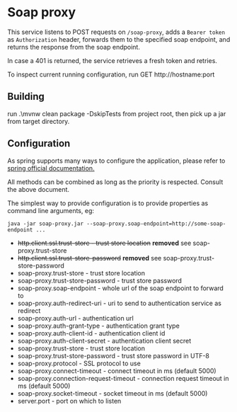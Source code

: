 # Soap proxy

This service listens to POST requests on `/soap-proxy`, adds a `Bearer token` as `Authorization` header, forwards them to the specified soap endpoint, 
and returns the response from the soap endpoint.

In case a 401 is returned, the service retrieves a fresh token and retries.

To inspect current running configuration, run GET http://hostname:port

## Building

run .\mvnw clean package -DskipTests from project root, then pick up a jar from target directory.

## Configuration

As spring supports many ways to configure the application, please refer to 
[spring official documentation.](https://docs.spring.io/spring-boot/docs/current/reference/html/features.html#features.external-config.command-line-args)

All methods can be combined as long as the priority is respected. Consult the above document.

The simplest way to provide configuration is to provide properties as command line arguments, eg:

    java -jar soap-proxy.jar --soap-proxy.soap-endpoint=http://some-soap-endpoint ...

* ~~http.client.ssl.trust-store - trust store location~~ __removed__ see soap-proxy.trust-store
* ~~http.client.ssl.trust-store-password~~ __removed__ see soap-proxy.trust-store-password 
* soap-proxy.trust-store - trust store location
* soap-proxy.trust-store-password - trust store password
* soap-proxy.soap-endpoint - whole url of the soap endpoint to forward to
* soap-proxy.auth-redirect-uri - uri to send to authentication service as redirect
* soap-proxy.auth-url - authentication url
* soap-proxy.auth-grant-type - authentication grant type
* soap-proxy.auth-client-id - authentication client id
* soap-proxy.auth-client-secret - authentication client secret
* soap-proxy.trust-store - trust store location
* soap-proxy.trust-store-password - trust store password in UTF-8
* soap-proxy.protocol - SSL protocol to use
* soap-proxy.connect-timeout - connect timeout in ms (default 5000)
* soap-proxy.connection-request-timeout - connection request timeout in ms (default 5000)
* soap-proxy.socket-timeout - socket timeout in ms (default 5000)
* server.port - port on which to listen
